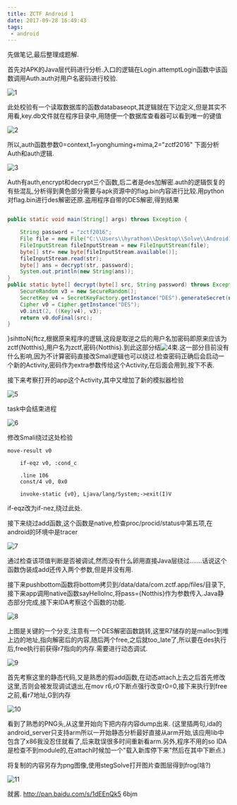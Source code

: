 ```yaml
---
title: ZCTF Android 1
date: 2017-09-28 16:49:43
tags: 
 - android
---
```



先做笔记,最后整理成题解.

首先对APK的Java层代码进行分析.入口的逻辑在Login.attemptLogin函数中该函数调用Auth.auth对用户名密码进行校验.

![1](image/1.png)

此处校验有一个读取数据库的函数databaseopt,其逻辑就在下边定义,但是其实不用看,key.db文件就在程序目录中,用随便一个数据库查看器可以看到唯一的键值

![2](image/2.png)

所以,auth函数参数0=context,1=yonghuming+mima,2="zctf2016"
下面分析Auth和auth逻辑.

![3](image/3.png)

Auth有auth,encrypt和decrypt三个函数,后二者是des加解密.auth的逻辑恢复的有些混乱,分析得到黄色部分需要与apk资源中的flag.bin内容进行比较.用python对flag.bin进行des解密还原.盗用程序自带的DES解密,得到结果

```java

public static void main(String[] args) throws Exception {

    String password = "zctf2016";
    File file = new File("C:\\Users\\hyrathon\\Desktop\\Solve\\Android1\\assets\\flag.bin");
    FileInputStream fileInputStream = new FileInputStream(file);
    byte[] str= new byte[fileInputStream.available()];
    fileInputStream.read(str);
    byte[] ans = decrypt(str, password);
    System.out.println(new String(ans));
}
public static byte[] decrypt(byte[] src, String password) throws Exception {
    SecureRandom v3 = new SecureRandom();
    SecretKey v4 = SecretKeyFactory.getInstance("DES").generateSecret(new DESKeySpec(password.getBytes()));
    Cipher v0 = Cipher.getInstance("DES");
    v0.init(2, ((Key)v4), v3);
    return v0.doFinal(src);
}
```
}sihttoN{ftcz,根据原来程序的逻辑,这段是取逆之后的用户名加密码即原来应该为zctf{Notthis},用户名为zctf,密码{Notthis}.到此这部分结![4](image/4.png)束.这一部分目前没有什么影响,因为不计算密码直接改Smali逻辑也可以绕过.检查密码正确后会启动一个新的Activity,密码作为extra参数传给这个Activity,在后面会用到,按下不表.

接下来考察打开的app这个Activity,其中又增加了新的模拟器检验

![5](image/5.png)

task中会结束进程

![6](image/6.png)

修改Smali绕过这处检验
```smali
move-result v0

    if-eqz v0, :cond_c

    .line 106
    const/4 v0, 0x0
    
    invoke-static {v0}, Ljava/lang/System;->exit(I)V
```
if-eqz改为if-nez,绕过此处.

接下来绕过add函数,这个函数是native,检查proc/procid/status中第五项,在android的环境中是tracer

![7](image/7.png)

通过检查该项值判断是否被调试,然而没有什么卵用直接Java层绕过.......话说这个函数伪装成add还传入两个参数,但是并没有用.

接下来pushbottom函数将bottom拷贝到/data/data/com.zctf.app/files/目录下,接下来app调用native函数sayHelloInc,将pass={Notthis}作为参数传入.Java静态部分完成,接下来IDA考察这个函数的功能.

![8](image/8.png)

 上图是关键的一个分支,注意有一个DES解密函数跳转,这里R7储存的是malloc到堆上边的地址,指向解密后的内容,随后两个free,之后就too_late了,所以要在des执行后,free执行前获得r7指向的内存.需要进行动态调试.



![9](image/9.png)

首先考察这里的静态代码,又是熟悉的假add函数,在动态attach上去之后首先修改这里,否则会被发现调试退出,在mov r6,r0下断点强行改变r0=0,接下来执行到free之前,看r7地址,G到内存

![10](image/10.png)

看到了熟悉的PNG头,从这里开始向下把内存内容dump出来.
(这里插两句,ida的android_server只支持arm所以一开始静态分析最好直接从arm开始,该应用lib中包含了x86我没忍住就看了,后来耽误很多时间重新看arm.另外,程序不用的so IDA是检查不到module的,在attach时候加一个"载入新库停下来"然后在其中下断点.)

将复制的内容另存为png图像,使用stegSolve打开图片查图层得到frog(啥?)

![11](image/11.png)


就酱.
http://pan.baidu.com/s/1dEEnQk5
6bjm